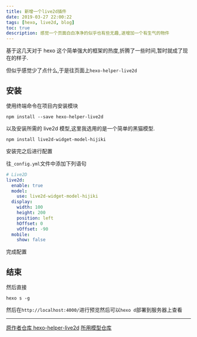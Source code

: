 ```yaml
---
title: 新增一个live2d插件
date: 2019-03-27 22:00:22
tags: [hexo, live2d, blog]
toc: true
description: 感觉一个页面白白净净的似乎也有些无趣,遂增加一个有生气的物件
---
```


基于这几天对于 hexo 这个简单强大的框架的热度,折腾了一些时间,暂时就成了现在的样子.

但似乎感觉少了点什么,于是往页面上`hexo-helper-live2d`

<!-- more -->

## 安装

使用终端命令在项目内安装模块

```shell
npm install --save hexo-helper-live2d
```

以及安装所需的 live2d 模型,这里我选用的是一个简单的黑猫模型.

```shell
npm install live2d-widget-model-hijiki
```

安装完之后进行配置

往`_config.yml`文件中添加下列语句

```YAML
# Live2D
live2d:
  enable: true
  model:
    use: live2d-widget-model-hijiki
  display:
    width: 100
    height: 200
    position: left
    hOffset: 0
    vOffset: -90
  mobile:
    show: false
```

完成配置

## 结束

然后直接

```shell
hexo s -g
```

然后在`http://localhost:4000/`进行预览然后可以`hexo d`部署到服务器上查看

---

[原作者仓库 hexo-helper-live2d](https://github.com/EYHN/hexo-helper-live2d)
[所用模型仓库](https://github.com/xiazeyu/live2d-widget-models)

